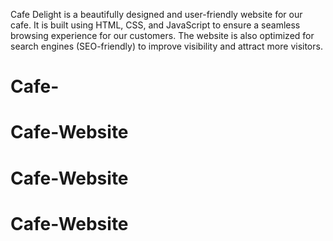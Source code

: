 Cafe Delight is a beautifully designed and user-friendly website for our cafe. It is built using HTML, CSS, and JavaScript to ensure a seamless browsing experience for our customers. The website is also optimized for search engines (SEO-friendly) to improve visibility and attract more visitors.
# Cafe-
# Cafe-Website
# Cafe-Website
# Cafe-Website
